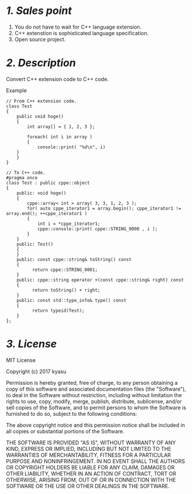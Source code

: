 # *1. Sales point*   
1. You do not have to wait for C++ language extension.
2. C++ extenstion is sophisticated language specification.
3. Open source project.
 
# *2. Description*  
Convert C++ extension code to C++ code. 

Example  
```
// From C++ extension code. 
class Test
{
    public void hoge()
    {
    	int array[] = { 1, 2, 3 };
 
        foreach( int i in array )
        {
            console::print( "%d\n", i)
	}
    }
}
```
```
// To C++ code.
#pragma once
class Test : public cppe::object
{
	public: void hoge() 
	{
		cppe::array< int > array( 3, 3, 1, 2, 3 ); 
		for( auto cppe_iterator1 = array.begin(); cppe_iterator1 != array.end(); ++cppe_iterator1 )
		{
			int i = *cppe_iterator1;
			cppe::console::print( cppe::STRING_0000 , i ); 
		}
	}
	public: Test()
	{
	}
	public: const cppe::string& toString() const
	{
		  return cppe::STRING_0001;
	}
	public: cppe::string operator +(const cppe::string& right) const
	{
		  return toString() + right;
	}
	public: const std::type_info& type() const
	{
		  return typeid(Test);
	}
};
```

# *3. License*  
MIT License

Copyright (c) 2017 kyasu

Permission is hereby granted, free of charge, to any person obtaining a copy
of this software and associated documentation files (the "Software"), to deal
in the Software without restriction, including without limitation the rights
to use, copy, modify, merge, publish, distribute, sublicense, and/or sell
copies of the Software, and to permit persons to whom the Software is
furnished to do so, subject to the following conditions:

The above copyright notice and this permission notice shall be included in all
copies or substantial portions of the Software.

THE SOFTWARE IS PROVIDED "AS IS", WITHOUT WARRANTY OF ANY KIND, EXPRESS OR
IMPLIED, INCLUDING BUT NOT LIMITED TO THE WARRANTIES OF MERCHANTABILITY,
FITNESS FOR A PARTICULAR PURPOSE AND NONINFRINGEMENT. IN NO EVENT SHALL THE
AUTHORS OR COPYRIGHT HOLDERS BE LIABLE FOR ANY CLAIM, DAMAGES OR OTHER
LIABILITY, WHETHER IN AN ACTION OF CONTRACT, TORT OR OTHERWISE, ARISING FROM,
OUT OF OR IN CONNECTION WITH THE SOFTWARE OR THE USE OR OTHER DEALINGS IN THE
SOFTWARE.
